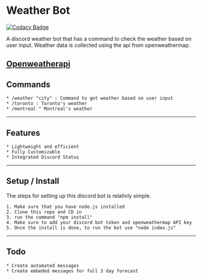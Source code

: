 # Weather Bot

[![Codacy Badge](https://app.codacy.com/project/badge/Grade/37c487756e434b2c958d0bb5c6b83d8a)](https://www.codacy.com/gh/Alexsandwich/weatherBot/dashboard?utm_source=github.com&amp;utm_medium=referral&amp;utm_content=Alexsandwich/weatherBot&amp;utm_campaign=Badge_Grade)

A discord weather bot that has a command to check the weather based on user input. Weather data is collected using the api from openweathermap. 

[Openweatherapi](https://openweathermap.org/) 
---

## Commands
	* /weather "city" : Command to get weather based on user input
	* /toronto : Toronto's weather
	* /montreal " Montreal's weather
---

## Features
	* Lightweight and efficient
	* Fully Customizable 
	* Integrated Discord Status
---

## Setup / Install
The steps for setting up this discord bot is relativly simple. 

	1. Make sure that you have node.js installed
	2. Clone this repo and CD in 
	3. run the command "npm install"
	4. Make sure to add your discord bot token and openweathermap API key
	5. Once the install is done, to run the bot use "node index.js"
---

## Todo
	* Create automated messages 
	* Create embeded messages for full 3 day forecast



